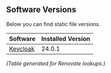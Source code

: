 ## Software Versions

Below you can find static file versions.

| Software                                       | Installed Version                                                   |
| ---------------------------------------------- | --------------------------------------------                        |
| [Keycloak](https://keycloak.org)               | <!-- renovate --> 24.0.1 <!-- github-releases keycloak/keycloak --> |

_(Table generated for Renovate lookups.)_
